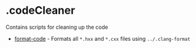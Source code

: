 # .codeCleaner

Contains scripts for cleaning up the code

* [format-code](format-code.py) - Formats all `*.hxx` and `*.cxx` files using
  `../.clang-format`
